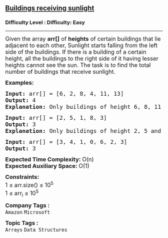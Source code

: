 <h2><a href="https://www.geeksforgeeks.org/problems/buildings-receiving-sunlight3032/1?itm_source=geeksforgeeks&itm_medium=article&itm_campaign=practice_card">Buildings receiving sunlight</a></h2><h3>Difficulty Level : Difficulty: Easy</h3><hr><div class="problems_problem_content__Xm_eO"><p><span style="font-size: 18px;">Given the array <strong>arr[]</strong> of <strong>heights</strong> of certain buildings that lie adjacent to each other, Sunlight starts falling from the left side of the buildings. If there is a building of a certain height, all the buildings to the right side of it having lesser heights cannot see the sun. The task is to find the total number of buildings that receive sunlight.</span></p>
<p><span style="font-size: 18px;"><strong>Examples:</strong></span></p>
<pre><span style="font-size: 18px;"><strong>Input: </strong>arr[] = [6, 2, 8, 4, 11, 13]
<strong>Output: </strong>4
<strong>Explanation: </strong>Only buildings of height 6, 8, 11 and 13 can see the sun, hence output is 4.</span></pre>
<pre><span style="font-size: 18px;"><strong>Input: </strong>arr[] = [2, 5, 1, 8, 3]
<strong>Output: </strong>3
<strong>Explanation: </strong>Only buildings of height 2, 5 and 8 can see the sun, hence output is 3.</span></pre>
<pre><span style="font-size: 18px;"><strong>Input: </strong>arr[] = [3, 4, 1, 0, 6, 2, 3]
<strong>Output: </strong>3</span></pre>
<p><span style="font-size: 18px;"><strong>Expected Time Complexity: </strong>O(n)<br><strong>Expected Auxiliary Space: </strong>O(1)</span></p>
<p><span style="font-size: 18px;"><strong>Constraints:</strong><br>1 ≤ arr.size() ≤ 10<sup>5</sup><br>1 ≤ arr<sub>i</sub> ≤ 10<sup>5</sup></span></p></div><p><span style=font-size:18px><strong>Company Tags : </strong><br><code>Amazon</code>&nbsp;<code>Microsoft</code>&nbsp;<br><p><span style=font-size:18px><strong>Topic Tags : </strong><br><code>Arrays</code>&nbsp;<code>Data Structures</code>&nbsp;